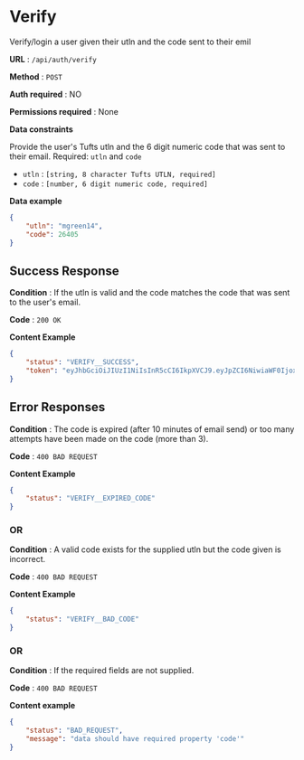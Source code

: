 # Verify

Verify/login a user given their utln and the code sent to their emil

**URL** : `/api/auth/verify`

**Method** : `POST`

**Auth required** : NO

**Permissions required** : None

**Data constraints**

Provide the user's Tufts utln and the 6 digit numeric code that was sent to their email. Required: `utln` and `code`

* `utln` : `[string, 8 character Tufts UTLN, required]`
* `code` : `[number, 6 digit numeric code, required]`

**Data example**

```json
{
    "utln": "mgreen14",
    "code": 26405
}
```

## Success Response

**Condition** : If the utln is valid and the code matches the code that was sent to the user's email.

**Code** : `200 OK`

**Content Example**

```json
{
    "status": "VERIFY__SUCCESS",
    "token": "eyJhbGciOiJIUzI1NiIsInR5cCI6IkpXVCJ9.eyJpZCI6NiwiaWF0IjoxNTQwNDA0MDU2LCJleHAiOjE1NzE5NDQwNTZ9.3ae7z225ariCP1yItpiY-IxuFkEiFFOmdPlHn9y5AFM"
}
```

## Error Responses

**Condition** : The code is expired (after 10 minutes of email send) or too many attempts have been made on the code (more than 3).

**Code** : `400 BAD REQUEST`

**Content Example**

```json
{
    "status": "VERIFY__EXPIRED_CODE"
}
```

### OR

**Condition** : A valid code exists for the supplied utln but the code given is incorrect.

**Code** : `400 BAD REQUEST`

**Content Example**

```json
{
    "status": "VERIFY__BAD_CODE"
}
```

### OR

**Condition** : If the required fields are not supplied.

**Code** : `400 BAD REQUEST`

**Content example**

```json
{
    "status": "BAD_REQUEST",
    "message": "data should have required property 'code'"
}
```
